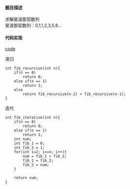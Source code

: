 #### 题目描述
求解斐波那契数列  
斐波那契数列：0,1,1,2,3,5,8...

#### 代码实现

[code](/Math/fib.md)

递归

```
int fib_recursive(int n){
    if(n == 0)
        return 0;
    else if(n == 1)
        return 1;
    else
        return fib_recursive(n-2) + fib_recursive(n-1); 
}
```

迭代

```
int fib_iterative(int n){
    if(n == 0)
        return 0;
    else if(n == 1)
        return 1;
    int num;
    int fib_1 = 0;
    int fib_2 = 1;
    for(int i=2; i<=n; i++){
        num = fib_1 + fib_2;
        fib_1 = fib_2;
        fib_2 = num;
    }

    return num;
}
```